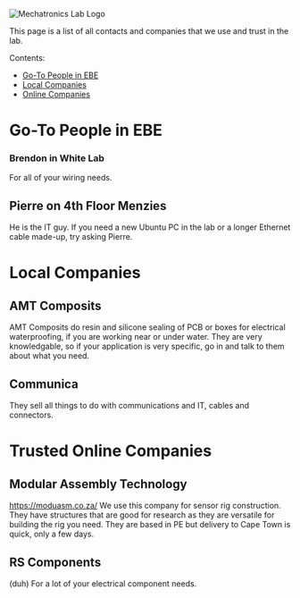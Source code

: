 ![Mechatronics Lab Logo](http://www.mechatronics.uct.ac.za/sites/default/files/mechatronics_logo_color_0.png)

This page is a list of all contacts and companies that we use and trust in the lab.

Contents:
- [Go-To People in EBE](#in_EBE)
- [Local Companies](#Local)
- [Online Companies](#Online)

# Go-To People in EBE <a name="in_EBE"/>
### Brendon in White Lab
For all of your wiring needs.

## Pierre on 4th Floor Menzies
He is the IT guy. If you need a new Ubuntu PC in the lab or a longer Ethernet cable made-up, try asking Pierre.

# Local Companies <a name="Local"/>
## AMT Composits
AMT Composits do resin and silicone sealing of PCB or boxes for electrical waterproofing, if you are working near or under water. They are very knowledgable, so if your application is very specific, go in and talk to them about what you need.

## Communica
They sell all things to do with communications and IT, cables and connectors.

# Trusted Online Companies <a name="Online"/>
## Modular Assembly Technology
https://moduasm.co.za/ 
We use this company for sensor rig construction. They have structures that are good for research as they are versatile for building the rig you need. They are based in PE but delivery to Cape Town is quick, only a few days. 

## RS Components 
(duh) For a lot of your electrical component needs.
